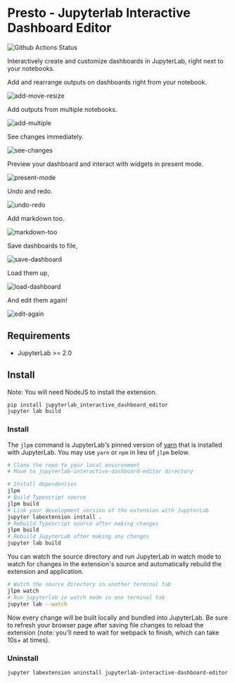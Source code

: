 # Presto - Jupyterlab Interactive Dashboard Editor

![Github Actions Status](https://github.com/jupytercalpoly/jupyterlab-interactive-dashboard-editor/workflows/Build/badge.svg)

Interactively create and customize dashboards in JupyterLab, right next to your notebooks.

Add and rearrange outputs on dashboards right from your notebook.

![add-move-resize](https://gfycat.com/babyishpartialflatfish.gif)

Add outputs from multiple notebooks.

![add-multiple](https://gfycat.com/negligibleobviousgrunion.gif)

See changes immediately.

![see-changes](https://gfycat.com/metallicyellowfirebelliedtoad.gif)

Preview your dashboard and interact with widgets in present mode.

![present-mode](https://gfycat.com/incompleteorganicbonobo.gif)

Undo and redo.

![undo-redo](https://gfycat.com/hopefulidolizedelver.gif)

Add markdown too.

![markdown-too](https://gfycat.com/animatedbothblackwidowspider.gif)

Save dashboards to file,

![save-dashboard](https://gfycat.com/blackandwhiteperfectekaltadeta.gif)

Load them up,

![load-dashboard](https://gfycat.com/insecuretalkativebanteng.gif)

And edit them again!

![edit-again](https://gfycat.com/marvelousfemininehyrax.gif)


## Requirements

* JupyterLab >= 2.0

## Install

Note: You will need NodeJS to install the extension.

```bash
pip install jupyterlab_interactive_dashboard_editor
jupyter lab build
```

### Install

The `jlpm` command is JupyterLab's pinned version of
[yarn](https://yarnpkg.com/) that is installed with JupyterLab. You may use
`yarn` or `npm` in lieu of `jlpm` below.

```bash
# Clone the repo to your local environment
# Move to jupyterlab-interactive-dashboard-editor directory

# Install dependencies
jlpm
# Build Typescript source
jlpm build
# Link your development version of the extension with JupyterLab
jupyter labextension install .
# Rebuild Typescript source after making changes
jlpm build
# Rebuild JupyterLab after making any changes
jupyter lab build
```

You can watch the source directory and run JupyterLab in watch mode to watch for changes in the extension's source and automatically rebuild the extension and application.

```bash
# Watch the source directory in another terminal tab
jlpm watch
# Run jupyterlab in watch mode in one terminal tab
jupyter lab --watch
```

Now every change will be built locally and bundled into JupyterLab. Be sure to refresh your browser page after saving file changes to reload the extension (note: you'll need to wait for webpack to finish, which can take 10s+ at times).

### Uninstall

```bash
jupyter labextension uninstall jupyterlab-interactive-dashboard-editor
```
